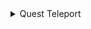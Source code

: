 
<details>
  <summary>Quest Teleport</summary>
  <img src="https://github.com/0kolya0/GC_FuncList/blob/main/gif/Quest%20Teleport.gif"/>
</details>